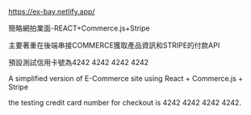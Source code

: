 https://ex-bay.netlify.app/

簡略網拍業面-REACT+Commerce.js+Stripe

主要著重在後端串接COMMERCE獲取產品資訊和STRIPE的付款API

預設測試信用卡號為4242 4242 4242 4242

A simplified version of E-Commerce site using React + Commerce.js + Stripe

the testing credit card number for checkout is 4242 4242 4242 4242.
